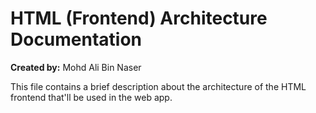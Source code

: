 # HTML (Frontend) Architecture Documentation
**Created by:** Mohd Ali Bin Naser

This file contains a brief description about the architecture of the HTML frontend that'll be used in the web app.